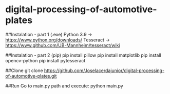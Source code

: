 # digital-processing-of-automotive-plates

##Instalation - part 1 (.exe)
Python 3.9 -> https://www.python.org/downloads/
Tesseract  -> https://www.github.com/UB-Mannheim/tesseract/wiki

##Instalation - part 2 (pip)
pip install pillow
pip install matplotlib
pip install opencv-python
pip install pytesseract

##Clone
git clone https://github.com/Joselacerdajunior/digital-processing-of-automotive-plates.git

##Run
Go to main.py path and execute:
python main.py
